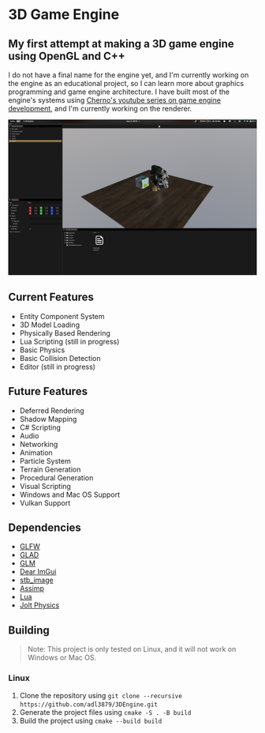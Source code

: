 # 3D Game Engine

## My first attempt at making a 3D game engine using OpenGL and C++

I do not have a final name for the engine yet, and I'm currently working on the engine as an educational project, so I can learn more about graphics programming and game engine architecture. I have built most of the engine's systems using [Cherno's youtube series on game engine development](https://www.youtube.com/playlist?list=PLlrATfBNZ98dC-V-N3m0Go4deliWHPFwT), and I'm currently working on the renderer.

![Screenshot](Resources/Screenshots/1.png)

## Current Features

- Entity Component System
- 3D Model Loading
- Physically Based Rendering
- Lua Scripting (still in progress)
- Basic Physics
- Basic Collision Detection
- Editor (still in progress)

## Future Features

- Deferred Rendering
- Shadow Mapping
- C# Scripting
- Audio
- Networking
- Animation
- Particle System
- Terrain Generation
- Procedural Generation
- Visual Scripting
- Windows and Mac OS Support
- Vulkan Support

## Dependencies

- [GLFW](https://www.glfw.org/)
- [GLAD](https://glad.dav1d.de/)
- [GLM](https://glm.g-truc.net/0.9.9/index.html)
- [Dear ImGui](https://github.com/ocornut/imgui)
- [stb_image](https://github.com/nothings/stb/blob/master/stb_image.h)
- [Assimp](https://www.assimp.org/)
- [Lua](https://www.lua.org/)
- [Jolt Physics](https://github.com/jrouwe/JoltPhysics)

## Building

> Note: This project is only tested on Linux, and it will not work on Windows or Mac OS.

### Linux

1. Clone the repository using `git clone --recursive https://github.com/adl3879/3DEngine.git`
2. Generate the project files using `cmake -S . -B build`
3. Build the project using `cmake --build build`
